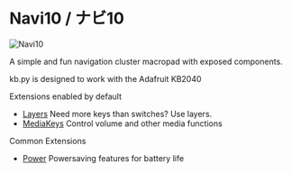 # Navi10 / ナビ10

![Navi10](https://images.squarespace-cdn.com/content/v1/5a8723cb7131a5121206d464/1578004186455-N1BQI79BSCTK93QAQ76A/20191206_152537.jpg?format=1500w)

A simple and fun navigation cluster macropad with exposed components.

kb.py is designed to work with the Adafruit KB2040  

Extensions enabled by default  
- [Layers](/docs/en/layers.md) Need more keys than switches? Use layers.
- [MediaKeys](/docs/en/media_keys.md) Control volume and other media functions

Common Extensions
- [Power](/docs/en/power.md) Powersaving features for battery life
